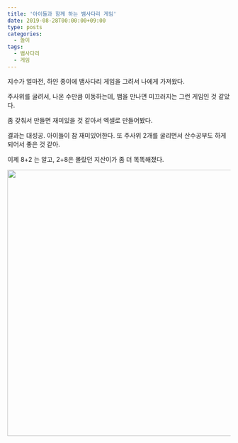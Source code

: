 ```yaml
---
title: '아이들과 함께 하는 뱀사다리 게임'
date: 2019-08-28T00:00:00+09:00
type: posts
categories:
  - 놀이
tags:
  - 뱀사다리
  - 게임
---
```


지수가 얼마전, 하얀 종이에 뱀사다리 게임을 그려서 나에게 가져왔다.

주사위를 굴려서, 나온 수만큼 이동하는데, 뱀을 만나면 미끄러지는 그런 게임인 것 같았다.

좀 갖춰서 만들면 재미있을 것 같아서 엑셀로 만들어봤다.

결과는 대성공. 아이들이 참 재미있어한다. 또 주사위 2개를 굴리면서 산수공부도 하게 되어서 좋은 것 같아.

이제 8+2 는 알고, 2+8은 몰랐던 지산이가 좀 더 똑똑해졌다.

<img src="game.png" width="600">